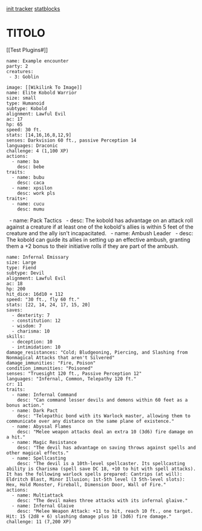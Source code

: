 [init tracker](obsidian://show-plugin?id=initiative-tracker)
[statblocks](obsidian://show-plugin?id=obsidian-5e-statblocks)

# TITOLO

[[Test Plugins#]]

```encounter
name: Example encounter
party: 2
creatures:
 - 3: Goblin
```
  

```statblock
image: [[Wikilink To Image]]
name: Elite Kobold Warrior
size: small
type: Humanoid
subtype: Kobold
alignment: Lawful Evil
ac: 17
hp: 65
speed: 30 ft.
stats: [14,16,16,8,12,9]
senses: Darkvision 60 ft., passive Perception 14
languages: Draconic
challenge: 4 (1,100 XP)
actions:
  - name: ba
    desc: bebe
traits:
  - name: bubu
    desc: caca
  - name: xpsilon
    desc: work pls
traits+:
  - name: cucu
    desc: mumu
```

  - name: Pack Tactics
  - desc: The kobold has advantage on an attack roll against a creature if at least one of the kobold's allies is within 5 feet of the creature and the ally isn't incapacitated.
  - name: Ambush Leader
  - desc: The kobold can guide its allies in setting up an effective ambush, granting them a +2 bonus to their initiative rolls if they are part of the ambush.


```statblock
name: Infernal Emissary
size: Large
type: Fiend
subtype: Devil
alignment: Lawful Evil
ac: 18
hp: 200
hit_dice: 16d10 + 112
speed: "30 ft., fly 60 ft."
stats: [22, 14, 24, 17, 15, 20]
saves:
  - dexterity: 7
  - constitution: 12
  - wisdom: 7
  - charisma: 10
skills: 
  - deception: 10
  - intimidation: 10
damage_resistances: "Cold; Bludgeoning, Piercing, and Slashing from Nonmagical Attacks that aren't Silvered"
damage_immunities: "Fire, Poison"
condition_immunities: "Poisoned"
senses: "Truesight 120 ft., Passive Perception 12"
languages: "Infernal, Common, Telepathy 120 ft."
cr: 11
traits:
  - name: Infernal Command
    desc: "Can command lesser devils and demons within 60 feet as a bonus action."
  - name: Dark Pact
    desc: "Telepathic bond with its Warlock master, allowing them to communicate over any distance on the same plane of existence."
  - name: Abyssal Flames
    desc: "Melee weapon attacks deal an extra 10 (3d6) fire damage on a hit."
  - name: Magic Resistance
    desc: "The devil has advantage on saving throws against spells and other magical effects."
  - name: Spellcasting
    desc: "The devil is a 10th-level spellcaster. Its spellcasting ability is Charisma (spell save DC 18, +10 to hit with spell attacks). It has the following warlock spells prepared: Cantrips (at will): Eldritch Blast, Minor Illusion; 1st-5th level (3 5th-level slots): Hex, Hold Monster, Fireball, Dimension Door, Wall of Fire."
actions:
  - name: Multiattack
    desc: "The devil makes three attacks with its infernal glaive."
  - name: Infernal Glaive
    desc: "Melee Weapon Attack: +11 to hit, reach 10 ft., one target. Hit: 15 (2d8 + 6) slashing damage plus 10 (3d6) fire damage."
challenge: 11 (7,200 XP)
```